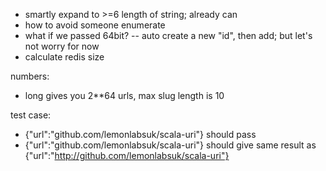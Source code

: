 * smartly expand to >=6 length of string; already can
* how to avoid someone enumerate
* what if we passed 64bit? -- auto create a new "id", then add; but let's not worry for now
* calculate redis size

numbers:
* long gives you 2**64 urls, max slug length is 10

test case:
* {"url":"github.com/lemonlabsuk/scala-uri"} should pass
* {"url":"github.com/lemonlabsuk/scala-uri"} should give same result as {"url":"http://github.com/lemonlabsuk/scala-uri"}